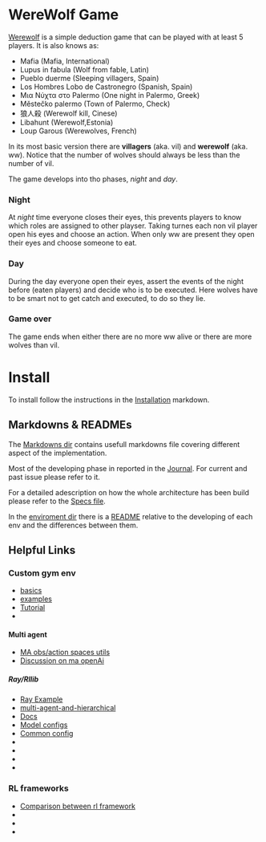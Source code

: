 # WereWolf Game
[Werewolf](https://en.wikipedia.org/wiki/Werewolf_social_deduction_game) is a simple deduction game that can be played with at least 5 players. It is also knows as:

- Mafia (Mafia, International)
- Lupus in fabula (Wolf from fable, Latin)
- Pueblo duerme (Sleeping villagers, Spain)
- Los Hombres Lobo de Castronegro (Spanish, Spain)
- Μια Νύχτα στο Palermo (One night in Palermo, Greek)
- Městečko palermo (Town of Palermo, Check)
- 狼人殺 (Werewolf kill, Cinese)
- Libahunt (Werewolf,Estonia)
- Loup Garous (Werewolves, French)

In its most basic version there are __villagers__ (aka. vil) and __werewolf__ (aka.  ww). 
Notice that the number of wolves should always be less than the number of vil.

The game develops into tho phases, _night_ and _day_.

### Night
At _night_ time everyone closes their eyes, this prevents players to know which roles are assigned to other playser. 
Taking turnes each non vil player open his eyes and choose an action.
When only ww are present they open their eyes and choose someone to eat.

### Day
During the day everyone open their eyes, assert the events of the night before (eaten players) and decide who is to be executed.
Here wolves have to be smart not to get catch and executed, to do so they lie.

### Game over
The game ends when either there are no more ww alive or there are more wolves than vil.



# Install

To install follow the instructions in the [Installation](Resources/MarkDowns/Installation.md) markdown.

## Markdowns & READMEs
The [Markdowns dir](Resources/MarkDowns) contains usefull markdowns file covering different aspect of the implementation.

Most of the developing phase in reported in the [Journal](Resources/MarkDowns/Journal.md). For current and past issue please refer to it.

For a detailed adescription on how the whole architecture has been build please refer to the [Specs file](Resources/MarkDowns/Specs.md).

In the [enviroment dir](gym_ww/envs) there is a [README](gym_ww/envs/README.md) relative to the developing of each env and the differences between them.


## Helpful Links

### Custom gym env
- [basics](https://medium.com/@apoddar573/making-your-own-custom-environment-in-gym-c3b65ff8cdaa)
- [examples](https://stackoverflow.com/questions/45068568/how-to-create-a-new-gym-environment-in-openai)
- [Tutorial](https://ai-mrkogao.github.io/reinforcement%20learning/openaigymtutorial/)
- []()

#### Multi agent
- [MA obs/action spaces utils](https://github.com/koulanurag/ma-gym/tree/master/ma_gym/envs/utils)
- [Discussion on ma openAi](https://github.com/openai/gym/issues/934)

##### Ray/Rllib
- [Ray Example](https://github.com/ray-project/ray/blob/master/rllib/examples/rock_paper_scissors_multiagent.py)
- [multi-agent-and-hierarchical](https://ray.readthedocs.io/en/latest/rllib-env.html#multi-agent-and-hierarchical)
- [Docs](https://ray.readthedocs.io/en/latest/index.html)
- [Model configs](https://ray.readthedocs.io/en/latest/rllib-models.html#built-in-model-parameters)
- [Common config](https://ray.readthedocs.io/en/latest/rllib-training.html#common-parameters)
- []()
- []()
- []()
- []()

### RL frameworks
- [Comparison between rl framework](https://winderresearch.com/a-comparison-of-reinforcement-learning-frameworks-dopamine-rllib-keras-rl-coach-trfl-tensorforce-coach-and-more/)
- []()
- []()
- []()